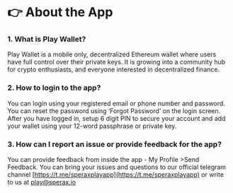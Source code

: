 # 👉 About the App

### 1. **What is Play Wallet?**

Play Wallet is a mobile only, decentralized Ethereum wallet where users have full control over their private keys. It is growing into a community hub for crypto enthusiasts, and everyone interested in decentralized finance.

### 2. How to login to the app?

You can login using your registered email or phone number and password. You can reset the password using ‘Forgot Password’ on the login screen. After you have logged in, setup 6 digit PIN to secure your account and add your wallet using your 12-word passphrase or private key.

### 3. **How can I report an issue or provide feedback for the app?**

You can provide feedback from inside the app - My Profile >Send Feedback. You can bring your issues and questions to our official telegram channel [https://t.me/speraxplayapp](https://t.me/speraxplayapp) or write to us at [play@sperax.io](mailto:play@sperax.io)
